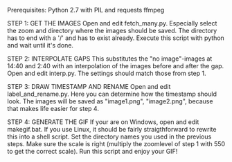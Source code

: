 
Prerequisites:
Python 2.7 with PIL and requests
ffmpeg


STEP 1: GET THE IMAGES
Open and edit fetch_many.py. Especially select the zoom and directory where the images should be saved. The directory has to end with a '/' and has to exist already. Execute this script with python and wait until it's done.

STEP 2: INTERPOLATE GAPS
This substitutes the "no image"-images at 14:40 and 2:40 with an interpolation of the images before and after the gap. Open and edit interp.py. The settings should match those from step 1.

STEP 3: DRAW TIMESTAMP AND RENAME
Open and edit label_and_rename.py. Here you can determine how the timestamp should look. The images will be saved as "image1.png", "image2.png", because that makes life easier for step 4.

STEP 4: GENERATE THE GIF
If your are on Windows, open and edit makegif.bat. If you use Linux, it should be fairly straigthforward to rewrite this into a shell script. Set the directory names you used in the previous steps. Make sure the scale is right (multiply the zoomlevel of step 1 with 550 to get the correct scale).  Run this script and enjoy your GIF!
